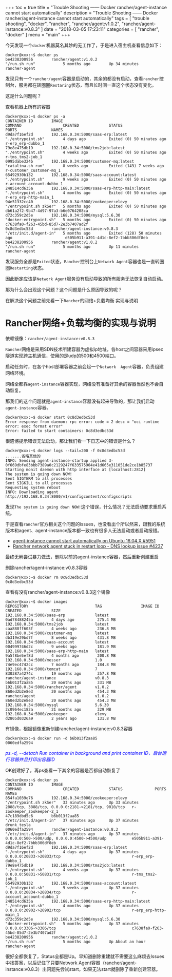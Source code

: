 +++
toc = true
title = "Trouble Shooting —— Docker rancher/agent-instance cannot start automatically"
description = "Trouble Shooting —— Docker rancher/agent-instance cannot start automatically"
tags = [
	"trouble shooting",
	"docker",
	"rancher",
	"rancher/agent:v1.0.2",
	"rancher/agent-instance:v0.8.3"
]
date = "2018-03-05 17:23:11"
categories = [
	"rancher",
	"docker"
]
menu = "main"
+++


今天发现一个`docker`机器莫名其妙的无工作了，于是进入宿主机查看信息如下：

```
docker@xxx:~$ docker ps
be4238200956        rancher/agent:v1.0.2                          "/run.sh run"            5 months ago        Up 34 minutes                                                              rancher-agent

```

发现只有一个`rancher/agent`容器是启动的，其余的都没有启动，查看`rancher`控制台，服务都在转圈圈`Restaring`状态，而且长时间一直这个状态没有变化。

这是什么问题呢？

查看机器上所有的容器

```
docker@xxx:~$ docker ps -a
CONTAINER ID        IMAGE                                         COMMAND                  CREATED             STATUS                        PORTS               NAMES
d9da7f16ef2d        192.168.0.34:5000/saas-erp:latest             "./entrypoint.sh"        4 days ago          Exited (0) 50 minutes ago                         r-erp_erp-dubbo_1
79e8e475db19        192.168.0.34:5000/tms2job:latest              "./entrypoint.sh"        4 weeks ago         Exited (0) 50 minutes ago                         r-tms_tms2-job_1
0995dabe324b        192.168.0.34:5000/customer-mq:latest          "catalina.sh run"        8 weeks ago         Exited (143) 7 weeks ago                          r-customer_customer-mq_1
65492930b132        192.168.0.34:5000/saas-account:latest         "./entrypoint.sh"        9 weeks ago         Exited (0) 50 minutes ago                         r-account_account-dubbo_1
248514cd635a        192.168.0.34:5000/saas-erp-http-main:latest   "./entrypoint.sh"        4 months ago        Exited (0) 50 minutes ago                         r-erp_erp-http-main_1
94e51332cc40        192.168.0.34:5000/zookeeper:elevy             "/entrypoint.sh zkSer"   5 months ago        Exited (0) 50 minutes ago                         db61a2f2-9b47-4d97-97a3-b6e0764208ca
d72c359c2d5e        192.168.0.34:5000/mysql:5.6.30                "docker-entrypoint.sh"   5 months ago        Exited (0) 50 minutes ago                         c7638fa0-f263-45bd-85d7-2e3b7407ad2f
0c8d3edbc53d        rancher/agent-instance:v0.8.3                 "/etc/init.d/agent-in"   5 months ago        Exited (128) 50 minutes ago                       e505b911-a391-4d1c-8ef2-7bbb306df8eb
be4238200956        rancher/agent:v1.0.2                          "/run.sh run"            5 months ago        Up 11 minutes                                     rancher-agent
```

发现服务全都是`Exited`状态，`Rancher`控制台上`Network Agent`容器也是一直转圈圈`Restarting`状态。

因此断定应该是`Network Agent`服务没有启动导致的所有服务无法恢复自动启动。

那为什么会出现这个问题？这个问题是什么原因导致的呢？

在解决这个问题之前先看一下`Rancher`的网络+负载均衡 实现与说明

# Rancher网络+负载均衡的实现与说明

依赖镜像：`rancher/agent-instance:v0.8.3`

`Rancher`网络是采用SDN技术所建容器为虚拟ip地址，各host之间容器采用ipsec隧道实现跨主机通信，使用的是udp的500和4500端口。

启动任务时，在各个host部署容器之前会起一个`Network  Agent`容器，负责组建网络环境。

网络全都靠`agent-instance`容器实现，网络没有准备好其余的容器当然也不会自动恢复。

那我们的这个问题就是`agent-instance`容器没有起来导致的，那让我们启动`agent-instance`容器。

```
docker@xxx:~$ docker start 0c8d3edbc53d
Error response from daemon: rpc error: code = 2 desc = "oci runtime error: exec format error"
Error: failed to start containers: 0c8d3edbc53d
```

很遗憾提示错误无法启动，那让我们看一下日志中的错误是什么？

```
docker@xxx:~$ docker logs --tail=200 -f 0c8d3edbc53d
.......省略其他的
INFO: Sending agent-instance-startup applied 3-0f669dbfe83bbb7389a0c2129247f633575904e41d665e311051de2ce1b85737
Starting monit daemon with http interface at [localhost:2812]
The system is going down NOW!
Sent SIGTERM to all processes
Sent SIGKILL to all processes
Requesting system reboot
INFO: Downloading agent http://192.168.0.34:8080/v1/configcontent/configscripts
```

发现`The system is going down NOW!`这个错误，什么情况？无法启动要求重启系统。

于是查看`rancher`官方相关这个问题的issues，也没看出个所以然来，跟我的系统版本和agent、agent-instance版本都一致也有很多人无法启动或者启动报错。

* [agent-instance cannot start automatically on Ubuntu 16.04.X #5951](https://github.com/rancher/rancher/issues/5951)
* [Rancher network agent stuck in restart loop - DNS lookup issue #4237](https://github.com/rancher/rancher/issues/4237)


最终无解尝试暴力做法，删除以前的agent-instance容器，然后重新创建重启

删除rancher/agent-instance:v0.8.3容器

```
docker@xxx:~$ docker rm 0c8d3edbc53d
0c8d3edbc53d
```

查看有没有rancher/agent-instance:v0.8.3这个镜像

```
docker@xxx:~$ docker images
REPOSITORY                             TAG                 IMAGE ID            CREATED             SIZE
192.168.0.34:5000/saas-erp             latest              0ad78488245a        4 days ago          275.4 MB
192.168.0.34:5000/tms2job              latest              caa888ff603f        4 weeks ago         236.8 MB
192.168.0.34:5000/customer-mq          latest              db319e29bd7f        8 weeks ago         431.8 MB
192.168.0.34:5000/saas-account         latest              004999746d2c        9 weeks ago         181.9 MB
192.168.0.34:5000/saas-erp-http-main   latest              9a5f8be5ef8d        4 months ago        200.8 MB
192.168.0.34:5000/messer               1.0                 74e9ec4742cc        7 months ago        184.8 MB
192.168.0.34:5000/tomcat               7                   830387a4274c        19 months ago       357.8 MB
rancher/agent-instance                 v0.8.3              b6b013f2aa85        20 months ago       331 MB
192.168.0.34:5000/rancher/agent        v1.0.2              860ed2b2e8e3        20 months ago       454.3 MB
rancher/agent                          v1.0.2              860ed2b2e8e3        20 months ago       454.3 MB
192.168.0.34:5000/mysql                5.6.30              2c0964ec182a        21 months ago       329 MB
192.168.0.34:5000/zookeeper            elevy               d2805d0326a9        2 years ago         131.8 MB
```

有镜像，根据镜像重新创建rancher/agent-instance:v0.8.3容器

```
docker@xxx:~$ docker run -d b6b013f2aa85
0060edfa2594
```

<span style="color:blue">*ps.-d, --detach                    Run container in background and print container ID，后台运行容器并且打印出容器ID*</span>

OK创建好了，再ps查看一下其余的容器是否都自动恢复了

```
docker@xxx:~$ docker ps
CONTAINER ID        IMAGE                                         COMMAND                  CREATED             STATUS              PORTS                                                  NAMES
854fa1039e76        192.168.0.34:5000/zookeeper:elevy             "/entrypoint.sh zkSer"   33 minutes ago      Up 33 minutes       2888/tcp, 3888/tcp, 0.0.0.0:2181->2181/tcp, 9010/tcp   r-zookeeper_zookeeper-2_1
47c189dbd5c6        b6b013f2aa85                                  "/etc/init.d/agent-in"   37 minutes ago      Up 37 minutes                                                              drunk_tesla
0060edfa2594        rancher/agent-instance:v0.8.3                 "/etc/init.d/agent-in"   37 minutes ago      Up 37 minutes       0.0.0.0:500->500/udp, 0.0.0.0:4500->4500/udp           e505b911-a391-4d1c-8ef2-7bbb306df8eb
d9da7f16ef2d        192.168.0.34:5000/saas-erp:latest             "./entrypoint.sh"        4 days ago          Up 37 minutes       0.0.0.0:20833->20833/tcp                               r-erp_erp-dubbo_1
79e8e475db19        192.168.0.34:5000/tms2job:latest              "./entrypoint.sh"        4 weeks ago         Up 37 minutes       0.0.0.0:50831->50831/tcp                               r-tms_tms2-job_1
65492930b132        192.168.0.34:5000/saas-account:latest         "./entrypoint.sh"        9 weeks ago         Up 37 minutes       0.0.0.0:20834->20834/tcp                               r-account_account-dubbo_1
248514cd635a        192.168.0.34:5000/saas-erp-http-main:latest   "./entrypoint.sh"        4 months ago        Up 37 minutes       0.0.0.0:20902->20902/tcp                               r-erp_erp-http-main_1
d72c359c2d5e        192.168.0.34:5000/mysql:5.6.30                "docker-entrypoint.sh"   5 months ago        Up 37 minutes       0.0.0.0:3306->3306/tcp                                 c7638fa0-f263-45bd-85d7-2e3b7407ad2f
be4238200956        rancher/agent:v1.0.2                          "/run.sh run"            5 months ago        Up About an hour                                                           rancher-agent
```

很好全都恢复了，Status全都是Up。早知道删除重建就不需要这么麻烦去Issues中找答案，以后记住了只要Network  Agent容器（rancher/agent-instance:v0.8.3）出问题先尝试start，如果无法start就删除了重新创建容器。

